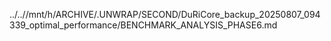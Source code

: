 ../..//mnt/h/ARCHIVE/.UNWRAP/SECOND/DuRiCore_backup_20250807_094339_optimal_performance/BENCHMARK_ANALYSIS_PHASE6.md